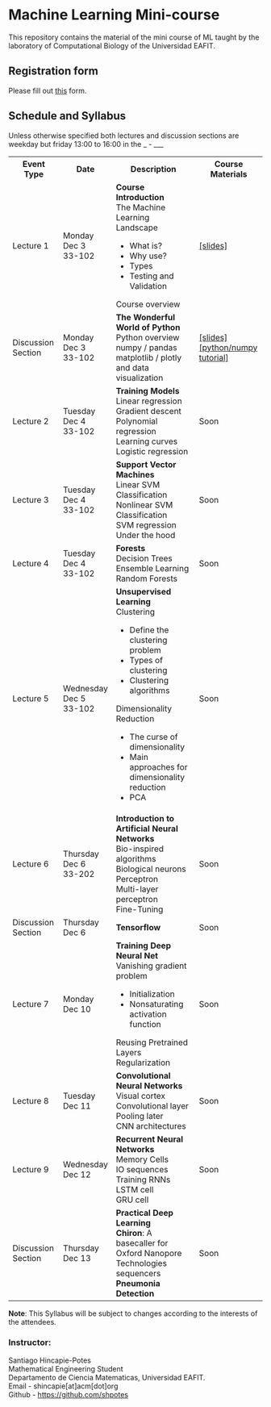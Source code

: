 # Machine Learning Mini-course
This repository contains the material of the mini course of ML taught by the
laboratory of Computational Biology of the Universidad EAFIT.

## Registration form 
Please fill out [this](https://goo.gl/forms/elQMecXrRqK0IEjk2) form.

## Schedule and Syllabus
Unless otherwise specified both lectures and discussion sections are weekday but friday 13:00 to 16:00 in the _ - ___ <br>

<table class="table">
  <tbody><tr class="active">
      <th>Event Type</th><th>Date</th><th>Description</th><th>Course Materials</th>
    </tr>
    <tr>
      <td>Lecture 1</td>
      <td> Monday <br> Dec 3 <br> 33-102 </td>
      <td>
	<b>Course Introduction</b> <br>
	The Machine Learning Landscape <br>
	<ul>
	  <li>What is?</li>
	  <li>Why use?</li>
	  <li>Types</li>
	  <li>Testing and Validation</li>
	</ul>
	Course overview
      </td>
      <td>
	<a href="/notebooks/lectures/lect1-introduction.ipynb">[slides]</a>
      </td>
    </tr>
    <tr>
      <td>Discussion Section</td>
      <td> Monday <br> Dec 3 <br> 33-102 </td>
      <td>
	<b>The Wonderful World of Python</b> <br>
	Python overview<br>
	numpy / pandas <br>
	matplotlib / plotly and data visualization
      </td>
      <td>
	<a href="/notebooks/lectures/python.ipynb">[slides]</a><br>
	<a href="https://github.com/shpotes/Curso-python">[python/numpy tutorial]</a>
      </td>
    </tr>
    <tr>
      <td>Lecture 2</td>
      <td> Tuesday <br> Dec 4 <br> 33-102 </td>
      <td>
	<b>Training Models</b> <br>
	Linear regression<br>
	Gradient descent<br>
	Polynomial regression<br>
	Learning curves<br>
	Logistic regression<br>
      </td><td>
	Soon
      </td>
    </tr>
    <tr>
      <td>Lecture 3</td>
      <td> Tuesday <br> Dec 4 <br> 33-102 </td>
      <td>
	<b>Support Vector Machines</b> <br>
	Linear SVM Classification<br>
	Nonlinear SVM Classification<br>
	SVM regression<br>
	Under the hood
      </td>
      <td>
	Soon
      </td>
    </tr>
    <tr>
      <td>Lecture 4</td>
      <td> Tuesday <br> Dec 4 <br> 33-102 </td>
      <td>
	<b>Forests</b> <br>
	Decision Trees <br>
	Ensemble Learning <br>
	Random Forests
      </td>
      <td>
	Soon
      </td>
    </tr>
    <tr>
      <td>Lecture 5</td>
      <td> Wednesday <br> Dec 5 <br> 33-102 </td>
      <td>
	<b>Unsupervised Learning</b> <br>
	Clustering<br>
	<ul>
	  <li>Define the clustering problem</li>
	  <li>Types of clustering</li>
	  <li>Clustering algorithms</li>
	</ul>
	Dimensionality Reduction<br>
	<ul>
	  <li>The curse of dimensionality</li>
	  <li>Main approaches for dimensionality reduction</li>
	  <li>PCA</li>
	</ul>	
      </td>
      <td>
	Soon
      </td>
    </tr>
    <tr>
      <td>Lecture 6</td>
      <td> Thursday <br> Dec 6 <br> 33-202 </td>
      <td>
	<b>Introduction to Artificial Neural Networks</b> <br>
	Bio-inspired algorithms <br>
	Biological neurons <br>
	Perceptron <br>
	Multi-layer perceptron <br>
	Fine-Tuning <br>
      </td>
      <td>
	Soon
      </td>
    </tr>
    <tr>
      <td>Discussion Section</td>
      <td> Thursday <br> Dec 6 </td>
      <td>
	<b>Tensorflow</b>
      </td>
      <td>
	Soon
      </td>
    </tr>
    <tr>
      <td>Lecture 7</td>
      <td> Monday <br> Dec 10 </td>
      <td>
	<b>Training Deep Neural Net</b> <br>
	Vanishing gradient problem <br>
	<ul>
	  <li> Initialization </li>
	  <li> Nonsaturating activation function </li>
	</ul>
	Reusing Pretrained Layers<br>
	Regularization
      </td>
      <td>
	Soon
      </td>
    </tr>
    <tr>
      <td>Lecture 8</td>
      <td> Tuesday <br> Dec 11 </td>
      <td>
	<b>Convolutional Neural Networks</b> <br>
	Visual cortex <br>
	Convolutional layer <br>
	Pooling later <br>
	CNN architectures
      </td>
      <td>
	Soon
      </td>
    </tr>
    <tr>
      <td>Lecture 9</td>
      <td> Wednesday <br> Dec 12 </td>
      <td>
	<b>Recurrent Neural Networks</b> <br>
	Memory Cells <br>
	IO sequences <br>
	Training RNNs <br>
	LSTM cell <br>
	GRU cell <br>
      </td>
      <td>
	Soon
      </td>
    </tr>
    <tr>
      <td>Discussion Section</td>
      <td> Thursday <br> Dec 13 </td>
      <td>
	<b>Practical Deep Learning</b><br>
	<b>Chiron</b>: A basecaller for Oxford Nanopore Technologies sequencers<br>
	<b>Pneumonia Detection</b>
      </td>
      <td>
	Soon
      </td>
    </tr>
</tbody></table>

**Note**: This Syllabus will be subject to changes according to the interests of the attendees.

### Instructor:
Santiago Hincapie-Potes<br>
Mathematical Engineering Student<br>
Departamento de Ciencia Matematicas, Universidad EAFIT.<br>
Email - shincapie[at]acm[dot]org<br>
Github - https://github.com/shpotes
